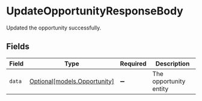 # UpdateOpportunityResponseBody

Updated the opportunity successfully.


## Fields

| Field                                                    | Type                                                     | Required                                                 | Description                                              |
| -------------------------------------------------------- | -------------------------------------------------------- | -------------------------------------------------------- | -------------------------------------------------------- |
| `data`                                                   | [Optional[models.Opportunity]](../models/opportunity.md) | :heavy_minus_sign:                                       | The opportunity entity                                   |
